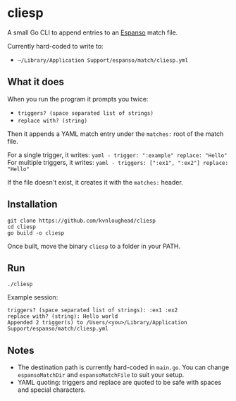 # cliesp

A small Go CLI to append entries to an [Espanso](https://espanso.org) match file.

Currently hard-coded to write to:

- `~/Library/Application Support/espanso/match/cliesp.yml`

## What it does

When you run the program it prompts you twice:
  - `triggers? (space separated list of strings)`
  - `replace with? (string)`

Then it appends a YAML match entry under the `matches:` root of the match file.

For a single trigger, it writes:
    ```yaml
    - trigger: ":example"
      replace: "Hello"
    ```
For multiple triggers, it writes:
    ```yaml
    - triggers: [":ex1", ":ex2"]
      replace: "Hello"
    ```

If the file doesn't exist, it creates it with the `matches:` header.

## Installation

```
git clone https://github.com/kvnloughead/cliesp
cd cliesp
go build -o cliesp
```

Once built, move the binary `cliesp` to a folder in your PATH.

## Run

```
./cliesp
```

Example session:

```
triggers? (space separated list of strings): :ex1 :ex2
replace with? (string): Hello world
Appended 2 trigger(s) to /Users/<you>/Library/Application Support/espanso/match/cliesp.yml
```

## Notes

- The destination path is currently hard-coded in `main.go`. You can change `espansoMatchDir` and `espansoMatchFile` to suit your setup.
- YAML quoting: triggers and replace are quoted to be safe with spaces and special characters.
